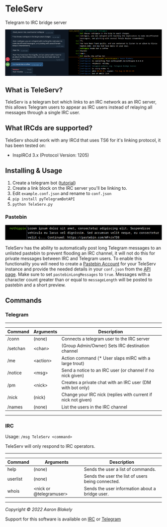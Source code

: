 # TeleServ
Telegram to IRC bridge server

![screenshot](https://raw.githubusercontent.com/ablakely/TeleServ/main/doc/screenshot.png)

## What is TeleServ?
TeleServ is a telegram bot which links to an IRC network as an IRC server, this
allows Telegram users to appear as IRC users instead of relaying all messages
through a single IRC user.

## What IRCds are supported?
TeleServ should work with any IRCd that uses TS6 for it's linking protocol, it has been tested on:
* InspIRCd 3.x (Protocol Version: 1205)

## Installing & Usage
1) Create a telegram bot \([tutorial](https://core.telegram.org/bots#6-botfather)\)
1) Create a link block on the IRC server you'll be linking to.
2) Edit `example.conf.json` and rename to `conf.json`
3) `pip install pyTelegramBotAPI`
4) `python TeleServ.py`

### Pastebin

![screenshot2](https://raw.githubusercontent.com/ablakely/TeleServ/main/doc/screenshot2.png)

TeleServ has the ability to automatically post long Telegram messages to an unlisted pastebin to prevent
flooding an IRC channel, it will not do this for private messages between IRC and Telegram users. To enable this functionality you
will need to create a [Pastebin Account](https://pastebin.com/signup) for your TeleServ instance and provide the needed details in
your `conf.json` from the [API page](https://pastebin.com/doc_api).  Make sure to set `pastebinLongMessages` to `true`.  Messages
with a character count greater than or equal to `messageLength` will be posted to pastebin and a short preview.

## Commands

### Telegram

-----------------------------------------------------------------------------------------------
| Command  | Arguments       | Description                                                     |
|----------|-----------------|-----------------------------------------------------------------|
| /conn    | (none)          | Connects a telegram user to the IRC server                      |
| /setchan | \<chan\>        | (Group Admin/Owner) Sets IRC destination channel                |
| /me      | \<action\>      | Action command (* User slaps mIRC with a large trout)           |
| /notice  | \<msg\>         | Send a notice to an IRC user (or channel if no nick given)      |
| /pm      | \<nick\>        | Creates a private chat with an IRC user (DM with bot only)      |
| /nick    | (nick)          | Change your IRC nick (replies with current if nick not given)   |
| /names   | (none)          | List the users in the IRC channel                               |
------------------------------------------------------------------------------------------------


### IRC

Usage: `/msg TeleServ <command>`

TeleServ will only respond to IRC operators.

---------------------------------------------------------------------------------------------------
| Command  | Arguments | Description                                                               |
|----------|-----------|---------------------------------------------------------------------------|
| help     | (none)                      | Sends the user a list of commands.                      |
| userlist | (none)                      | Sends the user the list of users being connected.       |
| whois    | \<nick or \@telegramuser\>  | Sends the user information about a bridge user.         |
----------------------------------------------------------------------------------------------------


_Copyright &copy; 2022 Aaron Blakely_

Support for this software is available on [IRC](https://webchat.ephasic.org/?join=ephasic) or [Telegram](https://t.me/+8NN0N6ez_B5iMzBh)
